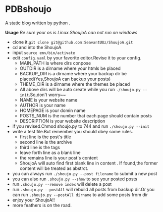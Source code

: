 PDBshoujo
=========
A static blog written by python . 

**Usage**
*Be sure your os is Linux.ShoujoA can not run on windows*

* clone it.`git clone git@github.com:SeavantUUz/ShoujoA.git`
* cd and into the ShoujoA
* input `source env/bin/activate`
* edit `config.yaml` by your favorite editor.Revise it to your config.
    * MAIN_PATH is where dirs conpose
    * OUTDIR is a dirname where your htmls be placed
    * BACKUP_DIR is a dirname where your backup dir be placed(Yes,ShoujoA can backup your posts)
    * THEME_DIR is a dirname where the themes be placed
    * All above dirs will be auto create while you run `./shoujo.py --init`.So,don't worry~~
    * NAME is your website name
    * AUTHOR is your name
    * HOMEPAGE is your domin name
    * POSTS_NUM is the number that each page should contain posts
    * DESCRIPTION is your website description
* if you revised.Chmod shoujo.py to 744 and run `./shoujo.py --init`
* write a test file.But remember you should obey some rules.
    * first line is the post's title
    * second line is the archive
    * third line is the tags
    * leave forth line as a blank line
    * the remains line is your post's content
    * ShoujoA will auto find first blank line in content . If found,the former content will be treated as abstrct.
* you can always run `./shoujo.py --post filename` to submit a new post
* you can also run `.shoujo.py --show` to see your posted posts
* run `.shoujo.py --remove index` will delete a post
* run `.shoujo.py --postAll` will rebuild all posts from backup dir.Or you can run `.shoujo.py --postAll dirname` to add some posts from dir
* enjoy your ShoujoA!!
* more feathers is on the road.



